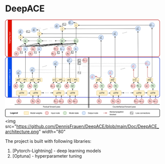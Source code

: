 DeepACE
==============================
![image](https://github.com/DennisFrauen/DeepACE/blob/main/Doc/DeepACE_architecture.png)
<img src="https://github.com/DennisFrauen/DeepACE/blob/main/Doc/DeepACE_architecture.png" width="80"

The project is built with following libraries:
1. [Pytorch-Lightning] - deep learning models
2. [Optuna] - hyperparameter tuning
